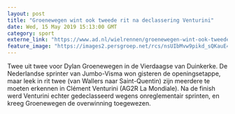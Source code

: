 ```yaml
---
layout: post
title: "Groenewegen wint ook tweede rit na declassering Venturini"
date: Wed, 15 May 2019 15:13:00 GMT
category: sport
externe_link: "https://www.ad.nl/wielrennen/groenewegen-wint-ook-tweede-rit-na-declassering-venturini~ab147a1f/"
feature_image: "https://images2.persgroep.net/rcs/nsUIbMvw9pikd_sQKauE4kIeRTw/diocontent/148443699/_fitwidth/400/?appId=21791a8992982cd8da851550a453bd7f&quality=0.7"
---
```


Twee uit twee voor Dylan Groenewegen in de Vierdaagse van Duinkerke. De Nederlandse sprinter van Jumbo-Visma won gisteren de openingsetappe, maar leek in rit twee (van Wallers naar Saint-Quentin) zijn meerdere te moeten erkennen in Clément Venturini (AG2R La Mondiale). Na de finish werd Venturini echter gedeclasseerd wegens onreglementair sprinten, en kreeg Groenewegen de overwinning toegewezen.
